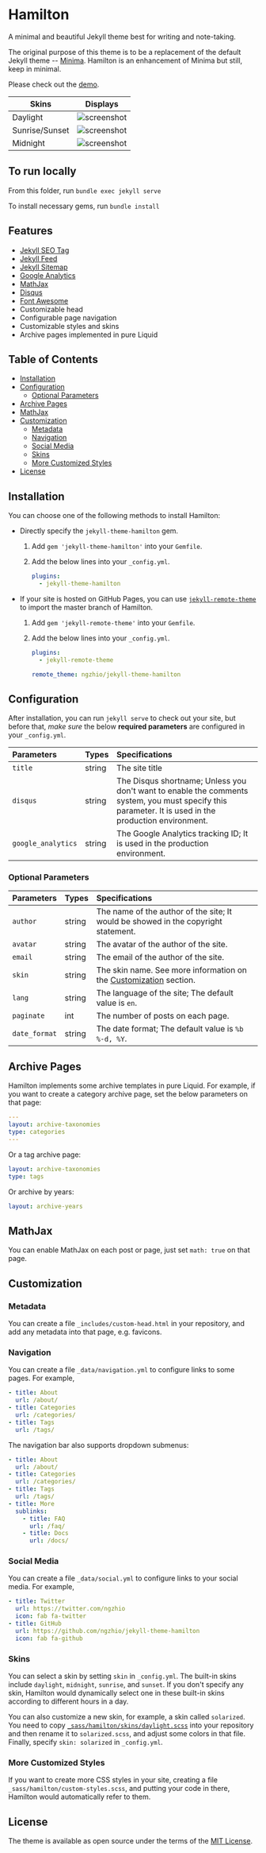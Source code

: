 # Hamilton <!-- omit in toc -->

A minimal and beautiful Jekyll theme best for writing and note-taking.

The original purpose of this theme is to be a replacement of the default Jekyll theme -- [Minima](https://github.com/jekyll/minima). Hamilton is an enhancement of Minima but still, keep in minimal.

Please check out the [demo](https://ngzhio.github.io/jekyll-theme-hamilton/).

| Skins | Displays |
| ----- | -------- |
| Daylight | ![screenshot](screenshot.png) |
| Sunrise/Sunset | ![screenshot](screenshot-sunrise.png) |
| Midnight | ![screenshot](screenshot-midnight.png) |

## To run locally

From this folder, run `bundle exec jekyll serve`

To install necessary gems, run `bundle install`

## Features <!-- omit in toc -->

- [Jekyll SEO Tag](https://github.com/jekyll/jekyll-seo-tag)
- [Jekyll Feed](https://github.com/jekyll/jekyll-feed)
- [Jekyll Sitemap](https://github.com/jekyll/jekyll-sitemap)
- [Google Analytics](https://analytics.google.com/)
- [MathJax](https://www.mathjax.org/)
- [Disqus](https://disqus.com/)
- [Font Awesome](https://fontawesome.com/)
- Customizable head
- Configurable page navigation
- Customizable styles and skins
- Archive pages implemented in pure Liquid

## Table of Contents <!-- omit in toc -->

- [Installation](#installation)
- [Configuration](#configuration)
  - [Optional Parameters](#optional-parameters)
- [Archive Pages](#archive-pages)
- [MathJax](#mathjax)
- [Customization](#customization)
  - [Metadata](#metadata)
  - [Navigation](#navigation)
  - [Social Media](#social-media)
  - [Skins](#skins)
  - [More Customized Styles](#more-customized-styles)
- [License](#license)

## Installation

You can choose one of the following methods to install Hamilton:

- Directly specify the `jekyll-theme-hamilton` gem.

    1. Add `gem 'jekyll-theme-hamilton'` into your `Gemfile`.
    2. Add the below lines into your `_config.yml`.

        ```yml
        plugins:
          - jekyll-theme-hamilton
        ```

- If your site is hosted on GitHub Pages, you can use [`jekyll-remote-theme`](https://github.com/benbalter/jekyll-remote-theme) to import the master branch of Hamilton.

    1. Add `gem 'jekyll-remote-theme'` into your `Gemfile`.
    2. Add the below lines into your `_config.yml`.

        ```yml
        plugins:
          - jekyll-remote-theme

        remote_theme: ngzhio/jekyll-theme-hamilton
        ```

## Configuration

After installation, you can run `jekyll serve` to check out your site, but before that, *make sure* the below **required parameters** are configured in your `_config.yml`.

| Parameters | Types | Specifications |
|:---------- |:----- |:-------------- |
| `title`    | string | The site title |
| `disqus`   | string | The Disqus shortname; Unless you don't want to enable the comments system, you must specify this parameter. It is used in the production environment. |
| `google_analytics` | string | The Google Analytics tracking ID; It is used in the production environment. |

### Optional Parameters

| Parameters | Types | Specifications |
|:---------- |:----- |:-------------- |
| `author`   | string | The name of the author of the site; It would be showed in the copyright statement. |
| `avatar`   | string | The avatar of the author of the site. |
| `email`    | string | The email of the author of the site. |
| `skin`     | string | The skin name. See more information on the [Customization](#customization) section. |
| `lang`     | string | The language of the site; The default value is `en`. |
| `paginate` | int    | The number of posts on each page. |
| `date_format` | string | The date format; The default value is `%b %-d, %Y`. |

## Archive Pages

Hamilton implements some archive templates in pure Liquid. For example, if you want to create a category archive page, set the below parameters on that page:

```yml
---
layout: archive-taxonomies
type: categories
---
```

Or a tag archive page:

```yml
layout: archive-taxonomies
type: tags
```

Or archive by years:

```yml
layout: archive-years
```

## MathJax

You can enable MathJax on each post or page, just set `math: true` on that page.

## Customization

### Metadata

You can create a file `_includes/custom-head.html` in your repository, and add any metadata into that page, e.g. favicons.

### Navigation

You can create a file `_data/navigation.yml` to configure links to some pages. For example,

```yml
- title: About
  url: /about/
- title: Categories
  url: /categories/
- title: Tags
  url: /tags/
```

The navigation bar also supports dropdown submenus:

```yml
- title: About
  url: /about/
- title: Categories
  url: /categories/
- title: Tags
  url: /tags/
- title: More
  sublinks:
    - title: FAQ
      url: /faq/
    - title: Docs
      url: /docs/
```

### Social Media

You can create a file `_data/social.yml` to configure links to your social media. For example,

```yml
- title: Twitter
  url: https://twitter.com/ngzhio
  icon: fab fa-twitter
- title: GitHub
  url: https://github.com/ngzhio/jekyll-theme-hamilton
  icon: fab fa-github
```

### Skins

You can select a skin by setting `skin` in `_config.yml`. The built-in skins include `daylight`, `midnight`, `sunrise`, and `sunset`. If you don't specify any skin, Hamilton would dynamically select one in these built-in skins according to different hours in a day.

You can also customize a new skin, for example, a skin called `solarized`. You need to copy [`_sass/hamilton/skins/daylight.scss`](_sass/hamilton/skins/daylight.scss) into your repository and then rename it to `solarized.scss`, and adjust some colors in that file. Finally, specify `skin: solarized` in `_config.yml`.

### More Customized Styles

If you want to create more CSS styles in your site, creating a file `_sass/hamilton/custom-styles.scss`, and putting your code in there, Hamilton would automatically refer to them.

## License

The theme is available as open source under the terms of the [MIT License](LICENSE.txt).
